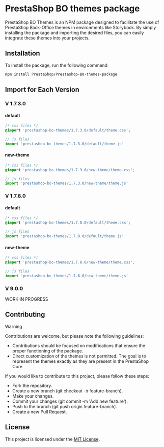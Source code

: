 # PrestaShop BO themes package

PrestaShop BO Themes is an NPM package designed to facilitate the use of PrestaShop Back-Office themes in environments like Storybook. By simply installing the package and importing the desired files, you can easily integrate these themes into your projects.

## Installation

To install the package, run the following command:

```sh
npm install PrestaShop/Prestashop-BO-themes-package
```

## Import for Each Version
### V 1.7.3.0
#### default
```css
/* css files */
@import 'prestashop-bo-themes/1.7.3.0/default/theme.css';
```
```js
// js files
import 'prestashop-bo-themes/1.7.3.0/default/theme.js'
```

#### new-theme
```css
/* css files */
@import 'prestashop-bo-themes/1.7.3.0/new-theme/theme.css';
```
```js
// js files
import 'prestashop-bo-themes/1.7.3.0/new-theme/theme.js'
```

### V 1.7.8.0
#### default
```css
/* css files */
@import 'prestashop-bo-themes/1.7.8.0/default/theme.css';
```
```js
// js files
import 'prestashop-bo-themes/1.7.8.0/default/theme.js'
```

#### new-theme
```css
/* css files */
@import 'prestashop-bo-themes/1.7.8.0/new-theme/theme.css';
```
```js
// js files
import 'prestashop-bo-themes/1.7.8.0/new-theme/theme.js'
```

### V 9.0.0
WORK IN PROGRESS

## Contributing
> [!WARNING]
> Contributions are welcome, but please note the following guidelines:
>
> * Contributions should be focused on modifications that ensure the proper functioning of the package.
> * Direct customization of the themes is not permitted. The goal is to represent the themes exactly as they are present in the PrestaShop Core.

If you would like to contribute to this project, please follow these steps:

* Fork the repository.
* Create a new branch (git checkout -b feature-branch).
* Make your changes.
* Commit your changes (git commit -m 'Add new feature').
* Push to the branch (git push origin feature-branch).
* Create a new Pull Request.

## License
This project is licensed under the [MIT License](LICENSE).


